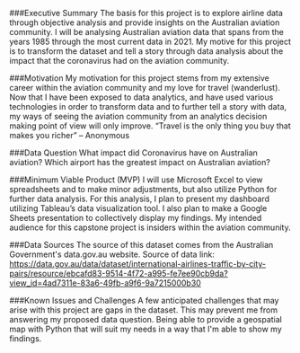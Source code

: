 ###Executive Summary
The basis for this project is to explore airline data through objective analysis and provide insights on the Australian aviation community. I will be analysing Australian aviation data that spans from the years 1985 through the most current data in 2021. My motive for this project is to transform the dataset and tell a story through data analysis about the impact that the coronavirus had on the aviation community. 

###Motivation
My motivation for this project stems from my extensive career within the aviation community and my love for travel (wanderlust). Now that I have been exposed to data analytics, and have used various technologies in order to transform data and to further tell a story with data, my ways of seeing the aviation community from an analytics decision making point of view will only improve. 
 “Travel is the only thing you buy that makes you richer” – Anonymous

###Data Question
What impact did Coronavirus have on Australian aviation? 
Which airport has the greatest impact on Australian aviation?
 
###Minimum Viable Product (MVP)
I will use Microsoft Excel to view spreadsheets and to make minor adjustments, but also utilize Python for further data analysis. For this analysis, I plan to present my dashboard utilizing Tableau’s data visualization tool. I also plan to make a Google Sheets presentation to collectively display my findings. My intended audience for this capstone project is insiders within the aviation community.  

###Data Sources
The source of this dataset comes from the Australian Government's data.gov.au website. Source of data link: https://data.gov.au/data/dataset/international-airlines-traffic-by-city-pairs/resource/ebcafd83-9514-4f72-a995-fe7ee90cb9da?view_id=4ad7311e-83a6-49fb-a9f6-9a7215000b30

###Known Issues and Challenges
A few anticipated challenges that may arise with this project are gaps in the dataset. This may prevent me from answering my proposed data question. Being able to provide a geospatial map with Python that will suit my needs in a way that I'm able to show my findings. 
